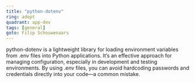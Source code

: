 ```yaml
---
title: "python-dotenv"
ring: adopt
quadrant: app-dev
tags: [general]
goto: Filip Schouwenaars
---
```


python-dotenv is a lightweight library for loading environment variables from .env files into Python applications. It’s an effective approach for managing configuration, especially in development and testing environments. By using .env files, you can avoid hardcoding passwords and credentials directly into your code—a common mistake.
